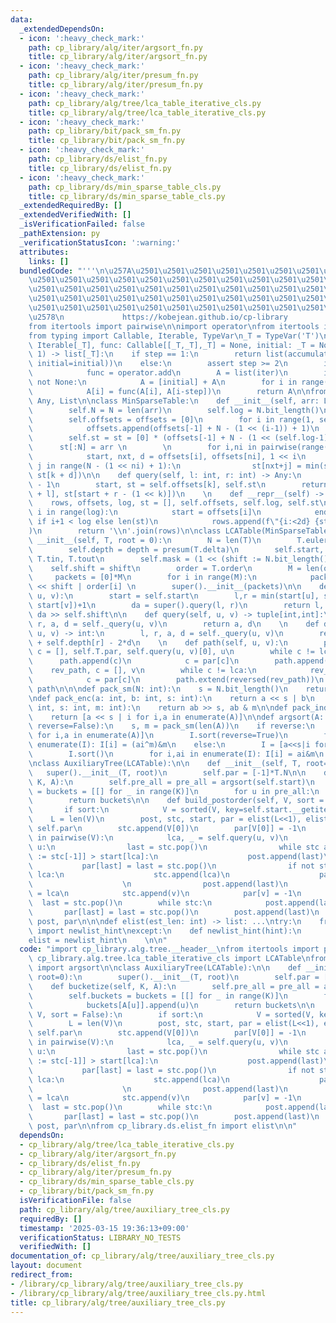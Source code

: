 ```yaml
---
data:
  _extendedDependsOn:
  - icon: ':heavy_check_mark:'
    path: cp_library/alg/iter/argsort_fn.py
    title: cp_library/alg/iter/argsort_fn.py
  - icon: ':heavy_check_mark:'
    path: cp_library/alg/iter/presum_fn.py
    title: cp_library/alg/iter/presum_fn.py
  - icon: ':heavy_check_mark:'
    path: cp_library/alg/tree/lca_table_iterative_cls.py
    title: cp_library/alg/tree/lca_table_iterative_cls.py
  - icon: ':heavy_check_mark:'
    path: cp_library/bit/pack_sm_fn.py
    title: cp_library/bit/pack_sm_fn.py
  - icon: ':heavy_check_mark:'
    path: cp_library/ds/elist_fn.py
    title: cp_library/ds/elist_fn.py
  - icon: ':heavy_check_mark:'
    path: cp_library/ds/min_sparse_table_cls.py
    title: cp_library/ds/min_sparse_table_cls.py
  _extendedRequiredBy: []
  _extendedVerifiedWith: []
  _isVerificationFailed: false
  _pathExtension: py
  _verificationStatusIcon: ':warning:'
  attributes:
    links: []
  bundledCode: "'''\n\u257A\u2501\u2501\u2501\u2501\u2501\u2501\u2501\u2501\u2501\u2501\
    \u2501\u2501\u2501\u2501\u2501\u2501\u2501\u2501\u2501\u2501\u2501\u2501\u2501\
    \u2501\u2501\u2501\u2501\u2501\u2501\u2501\u2501\u2501\u2501\u2501\u2501\u2501\
    \u2501\u2501\u2501\u2501\u2501\u2501\u2501\u2501\u2501\u2501\u2501\u2501\u2501\
    \u2501\u2501\u2501\u2501\u2501\u2501\u2501\u2501\u2501\u2501\u2501\u2501\u2501\
    \u2578\n             https://kobejean.github.io/cp-library               \n'''\n\
    from itertools import pairwise\n\nimport operator\nfrom itertools import accumulate\n\
    from typing import Callable, Iterable, TypeVar\n_T = TypeVar('T')\n\ndef presum(iter:\
    \ Iterable[_T], func: Callable[[_T,_T],_T] = None, initial: _T = None, step =\
    \ 1) -> list[_T]:\n    if step == 1:\n        return list(accumulate(iter, func,\
    \ initial=initial))\n    else:\n        assert step >= 2\n        if func is None:\n\
    \            func = operator.add\n        A = list(iter)\n        if initial is\
    \ not None:\n            A = [initial] + A\n        for i in range(step,len(A)):\n\
    \            A[i] = func(A[i], A[i-step])\n        return A\n\nfrom typing import\
    \ Any, List\n\nclass MinSparseTable:\n    def __init__(self, arr: List[Any]):\n\
    \        self.N = N = len(arr)\n        self.log = N.bit_length()\n        \n\
    \        self.offsets = offsets = [0]\n        for i in range(1, self.log):\n\
    \            offsets.append(offsets[-1] + N - (1 << (i-1)) + 1)\n            \n\
    \        self.st = st = [0] * (offsets[-1] + N - (1 << (self.log-1)) + 1)\n  \
    \      st[:N] = arr \n        \n        for i,ni in pairwise(range(self.log)):\n\
    \            start, nxt, d = offsets[i], offsets[ni], 1 << i\n            for\
    \ j in range(N - (1 << ni) + 1):\n                st[nxt+j] = min(st[k := start+j],\
    \ st[k + d])\n\n    def query(self, l: int, r: int) -> Any:\n        k = (r-l).bit_length()\
    \ - 1\n        start, st = self.offsets[k], self.st\n        return min(st[start\
    \ + l], st[start + r - (1 << k)])\n    \n    def __repr__(self) -> str:\n    \
    \    rows, offsets, log, st = [], self.offsets, self.log, self.st\n        for\
    \ i in range(log):\n            start = offsets[i]\n            end = offsets[i+1]\
    \ if i+1 < log else len(st)\n            rows.append(f\"{i:<2d} {st[start:end]}\"\
    )\n        return '\\n'.join(rows)\n\nclass LCATable(MinSparseTable):\n    def\
    \ __init__(self, T, root = 0):\n        N = len(T)\n        T.euler_tour(root)\n\
    \        self.depth = depth = presum(T.delta)\n        self.start, self.stop =\
    \ T.tin, T.tout\n        self.mask = (1 << (shift := N.bit_length()))-1\n    \
    \    self.shift = shift\n        order = T.order\n        M = len(order)\n   \
    \     packets = [0]*M\n        for i in range(M):\n            packets[i] = depth[i]\
    \ << shift | order[i] \n        super().__init__(packets)\n\n    def _query(self,\
    \ u, v):\n        start = self.start\n        l,r = min(start[u], start[v]), max(start[u],\
    \ start[v])+1\n        da = super().query(l, r)\n        return l, r, da & self.mask,\
    \ da >> self.shift\n\n    def query(self, u, v) -> tuple[int,int]:\n        l,\
    \ r, a, d = self._query(u, v)\n        return a, d\n    \n    def distance(self,\
    \ u, v) -> int:\n        l, r, a, d = self._query(u, v)\n        return self.depth[l]\
    \ + self.depth[r] - 2*d\n    \n    def path(self, u, v):\n        path, par, lca,\
    \ c = [], self.T.par, self.query(u, v)[0], u\n        while c != lca:\n      \
    \      path.append(c)\n            c = par[c]\n        path.append(lca)\n    \
    \    rev_path, c = [], v\n        while c != lca:\n            rev_path.append(c)\n\
    \            c = par[c]\n        path.extend(reversed(rev_path))\n        return\
    \ path\n\n\ndef pack_sm(N: int):\n    s = N.bit_length()\n    return s, (1<<s)-1\n\
    \ndef pack_enc(a: int, b: int, s: int):\n    return a << s | b\n    \ndef pack_dec(ab:\
    \ int, s: int, m: int):\n    return ab >> s, ab & m\n\ndef pack_indices(A, s):\n\
    \    return [a << s | i for i,a in enumerate(A)]\n\ndef argsort(A: list[int],\
    \ reverse=False):\n    s, m = pack_sm(len(A))\n    if reverse:\n        I = [a<<s|i^m\
    \ for i,a in enumerate(A)]\n        I.sort(reverse=True)\n        for i,ai in\
    \ enumerate(I): I[i] = (ai^m)&m\n    else:\n        I = [a<<s|i for i,a in enumerate(A)]\n\
    \        I.sort()\n        for i,ai in enumerate(I): I[i] = ai&m\n    return I\n\
    \nclass AuxiliaryTree(LCATable):\n\n    def __init__(self, T, root=0):\n     \
    \   super().__init__(T, root)\n        self.par = [-1]*T.N\n\n    def bucketize(self,\
    \ K, A):\n        self.pre_all = pre_all = argsort(self.start)\n        self.buckets\
    \ = buckets = [[] for _ in range(K)]\n        for u in pre_all:\n            buckets[A[u]].append(u)\n\
    \        return buckets\n\n    def build_postorder(self, V, sort = False):\n \
    \       if sort:\n            V = sorted(V, key=self.start.__getitem__)\n    \
    \    L = len(V)\n        post, stc, start, par = elist(L<<1), elist(L), self.start,\
    \ self.par\n        stc.append(V[0])\n        par[V[0]] = -1\n        for u, v\
    \ in pairwise(V):\n            lca, _ = self.query(u, v)\n            if lca !=\
    \ u:\n                last = stc.pop()\n                while stc and start[top\
    \ := stc[-1]] > start[lca]:\n                    post.append(last)\n         \
    \           par[last] = last = stc.pop()\n                if not stc or top !=\
    \ lca:\n                    stc.append(lca)\n                    par[lca] = -1\n\
    \                    \n                post.append(last)\n                par[last]\
    \ = lca\n            stc.append(v)\n            par[v] = -1\n        \n      \
    \  last = stc.pop()\n        while stc:\n            post.append(last)\n     \
    \       par[last] = last = stc.pop()\n        post.append(last)\n        return\
    \ post, par\n\n\ndef elist(est_len: int) -> list: ...\ntry:\n    from __pypy__\
    \ import newlist_hint\nexcept:\n    def newlist_hint(hint):\n        return []\n\
    elist = newlist_hint\n    \n\n"
  code: "import cp_library.alg.tree.__header__\nfrom itertools import pairwise\nfrom\
    \ cp_library.alg.tree.lca_table_iterative_cls import LCATable\nfrom cp_library.alg.iter.argsort_fn\
    \ import argsort\n\nclass AuxiliaryTree(LCATable):\n\n    def __init__(self, T,\
    \ root=0):\n        super().__init__(T, root)\n        self.par = [-1]*T.N\n\n\
    \    def bucketize(self, K, A):\n        self.pre_all = pre_all = argsort(self.start)\n\
    \        self.buckets = buckets = [[] for _ in range(K)]\n        for u in pre_all:\n\
    \            buckets[A[u]].append(u)\n        return buckets\n\n    def build_postorder(self,\
    \ V, sort = False):\n        if sort:\n            V = sorted(V, key=self.start.__getitem__)\n\
    \        L = len(V)\n        post, stc, start, par = elist(L<<1), elist(L), self.start,\
    \ self.par\n        stc.append(V[0])\n        par[V[0]] = -1\n        for u, v\
    \ in pairwise(V):\n            lca, _ = self.query(u, v)\n            if lca !=\
    \ u:\n                last = stc.pop()\n                while stc and start[top\
    \ := stc[-1]] > start[lca]:\n                    post.append(last)\n         \
    \           par[last] = last = stc.pop()\n                if not stc or top !=\
    \ lca:\n                    stc.append(lca)\n                    par[lca] = -1\n\
    \                    \n                post.append(last)\n                par[last]\
    \ = lca\n            stc.append(v)\n            par[v] = -1\n        \n      \
    \  last = stc.pop()\n        while stc:\n            post.append(last)\n     \
    \       par[last] = last = stc.pop()\n        post.append(last)\n        return\
    \ post, par\n\nfrom cp_library.ds.elist_fn import elist\n\n"
  dependsOn:
  - cp_library/alg/tree/lca_table_iterative_cls.py
  - cp_library/alg/iter/argsort_fn.py
  - cp_library/ds/elist_fn.py
  - cp_library/alg/iter/presum_fn.py
  - cp_library/ds/min_sparse_table_cls.py
  - cp_library/bit/pack_sm_fn.py
  isVerificationFile: false
  path: cp_library/alg/tree/auxiliary_tree_cls.py
  requiredBy: []
  timestamp: '2025-03-15 19:36:13+09:00'
  verificationStatus: LIBRARY_NO_TESTS
  verifiedWith: []
documentation_of: cp_library/alg/tree/auxiliary_tree_cls.py
layout: document
redirect_from:
- /library/cp_library/alg/tree/auxiliary_tree_cls.py
- /library/cp_library/alg/tree/auxiliary_tree_cls.py.html
title: cp_library/alg/tree/auxiliary_tree_cls.py
---
```

